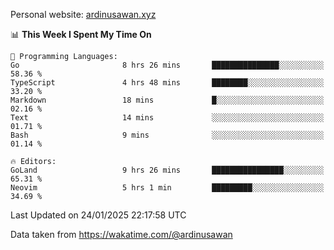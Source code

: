 Personal website: [ardinusawan.xyz](https://ardinusawan.xyz)

<!--START_SECTION:waka-->
📊 **This Week I Spent My Time On** 

```text
💬 Programming Languages: 
Go                       8 hrs 26 mins       ███████████████░░░░░░░░░░   58.36 % 
TypeScript               4 hrs 48 mins       ████████░░░░░░░░░░░░░░░░░   33.20 % 
Markdown                 18 mins             █░░░░░░░░░░░░░░░░░░░░░░░░   02.16 % 
Text                     14 mins             ░░░░░░░░░░░░░░░░░░░░░░░░░   01.71 % 
Bash                     9 mins              ░░░░░░░░░░░░░░░░░░░░░░░░░   01.14 % 

🔥 Editors: 
GoLand                   9 hrs 26 mins       ████████████████░░░░░░░░░   65.31 % 
Neovim                   5 hrs 1 min         █████████░░░░░░░░░░░░░░░░   34.69 % 
```


 Last Updated on 24/01/2025 22:17:58 UTC
<!--END_SECTION:waka-->
Data taken from https://wakatime.com/@ardinusawan
